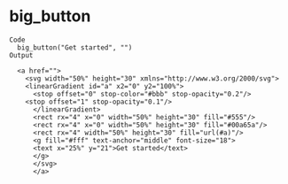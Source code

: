 # big_button

    Code
      big_button("Get started", "")
    Output
      
      <a href="">
        <svg width="50%" height="30" xmlns="http://www.w3.org/2000/svg">
        <linearGradient id="a" x2="0" y2="100%">
          <stop offset="0" stop-color="#bbb" stop-opacity="0.2"/>
        <stop offset="1" stop-opacity="0.1"/>
          </linearGradient>
          <rect rx="4" x="0" width="50%" height="30" fill="#555"/>
          <rect rx="4" x="0" width="50%" height="30" fill="#00a65a"/>
          <rect rx="4" width="50%" height="30" fill="url(#a)"/>
          <g fill="#fff" text-anchor="middle" font-size="18">
          <text x="25%" y="21">Get started</text>
          </g>
          </svg>
          </a>

